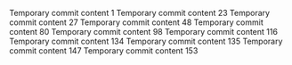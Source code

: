 Temporary commit content 1
Temporary commit content 23
Temporary commit content 27
Temporary commit content 48
Temporary commit content 80
Temporary commit content 98
Temporary commit content 116
Temporary commit content 134
Temporary commit content 135
Temporary commit content 147
Temporary commit content 153
